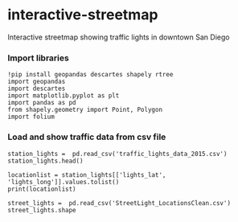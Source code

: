 # interactive-streetmap
Interactive streetmap showing traffic lights in downtown San Diego


### Import libraries
    !pip install geopandas descartes shapely rtree
    import geopandas
    import descartes
    import matplotlib.pyplot as plt
    import pandas as pd
    from shapely.geometry import Point, Polygon
    import folium
    
### Load and show traffic data from csv file
    station_lights =  pd.read_csv('traffic_lights_data_2015.csv') 
    station_lights.head()
    
    locationlist = station_lights[['lights_lat', 'lights_long']].values.tolist()
    print(locationlist)

    street_lights =  pd.read_csv('StreetLight_LocationsClean.csv')
    street_lights.shape
    

